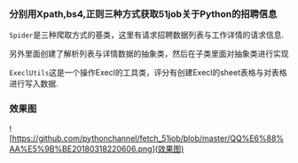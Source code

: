 ###

### 分别用Xpath,bs4,正则三种方式获取51job关于Python的招聘信息



`Spider`是三种爬取方式的基类，这里有请求招聘数据列表与工作详情的请求信息.

另外里面创建了解析列表与详情数据的抽象类，然后在子类里面对抽象类进行实现 



`ExeclUtils`这是一个操作Execl的工具类，评分有创建Execl的sheet表格与对表格进行写入数据.



### 效果图

![https://github.com/pythonchannel/fetch_51job/blob/master/QQ%E6%88%AA%E5%9B%BE20180318220606.png](效果图)
